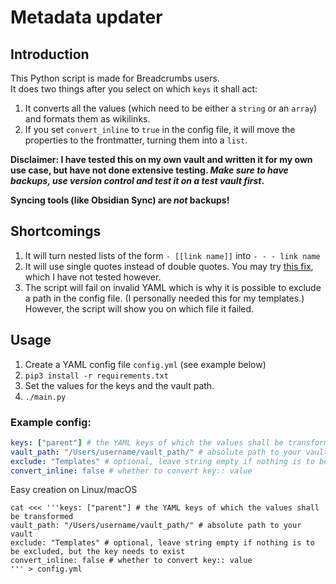 # Metadata updater

## Introduction

This Python script is made for Breadcrumbs users.  
It does two things after you select on which `keys` it shall act:

1. It converts all the values (which need to be either a `string` or an `array`) and formats them as wikilinks.
2. If you set `convert_inline` to `true` in the config file, it will move the properties to the frontmatter, turning them into a `list`.

**Disclaimer: I have tested this on my own vault and written it for my own use case, but have not done extensive testing. *Make sure to have backups, use version control and test it on a test vault first*.**

**Syncing tools (like Obsidian Sync) are *not* backups!**

## Shortcomings

1. It will turn nested lists of the form ``- [[link name]]`` into `- - - link name`
2. It will use single quotes instead of double quotes. You may try [this fix](https://github.com/kometenstaub/metadata-changer/pull/1), which I have not tested however.
3. The script will fail on invalid YAML which is why it is possible to exclude a path in the config file. (I personally needed this for my templates.) However, the script will show you on which file it failed.

## Usage

1. Create a YAML config file `config.yml` (see example below)
2. `pip3 install -r requirements.txt`
3. Set the values for the keys and the vault path.
4. `./main.py`

### Example config:


```yml
keys: ["parent"] # the YAML keys of which the values shall be transformed
vault_path: "/Users/username/vault_path/" # absolute path to your vault
exclude: "Templates" # optional, leave string empty if nothing is to be excluded, but the key needs to exist
convert_inline: false # whether to convert key:: value
```

Easy creation on Linux/macOS

```shell
cat <<< '''keys: ["parent"] # the YAML keys of which the values shall be transformed
vault_path: "/Users/username/vault_path/" # absolute path to your vault
exclude: "Templates" # optional, leave string empty if nothing is to be excluded, but the key needs to exist
convert_inline: false # whether to convert key:: value
''' > config.yml
```
